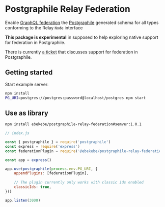 # Postgraphile Relay Federation

Enable [GraphQL federation](https://www.apollographql.com/docs/apollo-server/federation/introduction/) the [Postgraphile](https://www.graphile.org/postgraphile/introduction/) generated schema for all types conforming to the Relay `Node` interface

**This package is experimental** in supposed to help exploring native support for federation in Postgraphile.

There is currently [a ticket](https://github.com/graphile/postgraphile/issues/1094) that discusses support for federation in Postgraphile.

## Getting started

Start example server:

```sh
npm install
PG_URI=postgres://postgres:password@localhost/postgres npm start
```


## Use as library

```sh
npm install ebekebe/postgraphile-relay-federation#semver:1.0.1
```

```js
// index.js

const { postgraphile } = require('postgraphile')
const express = require('express')
const federationPlugin = require('@ebekebe/postgraphile-relay-federation')

const app = express()

app.use(postgraphile(process.env.PG_URI, {
    appendPlugins: [federationPlugin],
    
    // The plugin currently only works with classic ids enabled
    classicIds: true,
}))

app.listen(3000)
```
